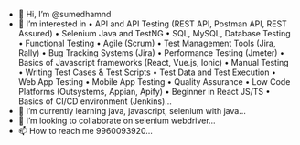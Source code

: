 - 👋 Hi, I’m @sumedhamnd
- 👀 I’m interested in
• API and API Testing (REST API, Postman API, REST Assured)
• Selenium Java and TestNG
• SQL, MySQL, Database Testing 
• Functional Testing
• Agile (Scrum)
• Test Management Tools (Jira, Rally)
• Bug Tracking Systems (Jira)
• Performance Testing (Jmeter)
• Basics of Javascript frameworks (React, Vue.js, Ionic)
• Manual Testing
• Writing Test Cases & Test Scripts
• Test Data and Test Execution
• Web App Testing
• Mobile App Testing
• Quality Assurance
• Low Code Platforms (Outsystems, Appian, Apify)
• Beginner in React JS/TS
• Basics of CI/CD environment (Jenkins)...
- 🌱 I’m currently learning java, javascript, selenium with java...
- 💞️ I’m looking to collaborate on selenium webdriver...
- 📫 How to reach me 9960093920...

<!---
sumedhamnd/sumedhamnd is a ✨ special ✨ repository because its `README.md` (this file) appears on your GitHub profile.
You can click the Preview link to take a look at your changes.
--->
